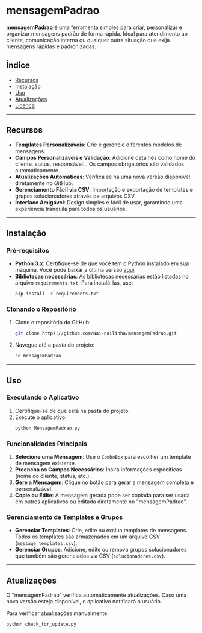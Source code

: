 # mensagemPadrao

**mensagemPadrao** é uma ferramenta simples para criar, personalizar e organizar mensagens padrão de forma rápida. Ideal para atendimento ao cliente, comunicação interna ou qualquer outra situação que exija mensagens rápidas e padronizadas.

## Índice
- [Recursos](#recursos)
- [Instalação](#instalação)
- [Uso](#uso)
- [Atualizações](#atualizações)
- [Licença](#licença)

---

## Recursos

- **Templates Personalizáveis**: Crie e gerencie diferentes modelos de mensagens.
- **Campos Personalizáveis e Validação**: Adicione detalhes como nome do cliente, status, responsável... Os campos obrigatórios são validados automaticamente.
- **Atualizações Automáticas**: Verifica se há uma nova versão disponível diretamente no GitHub.
- **Gerenciamento Fácil via CSV**: Importação e exportação de templates e grupos solucionadores através de arquivos CSV.
- **Interface Amigável**: Design simples e fácil de usar, garantindo uma experiência tranquila para todos os usuários.

---

## Instalação

### Pré-requisitos
- **Python 3.x**: Certifique-se de que você tem o Python instalado em sua máquina. Você pode baixar a última versão [aqui](https://www.python.org/downloads/).
- **Bibliotecas necessárias**: As bibliotecas necessárias estão listadas no arquivo `requirements.txt`. Para instalá-las, use:
    ```bash
    pip install -r requirements.txt
    ```

### Clonando o Repositório
1. Clone o repositório do GitHub:
    ```bash
    git clone https://github.com/Nai-nailinha/mensagemPadrao.git
    ```
2. Navegue até a pasta do projeto:
    ```bash
    cd mensagemPadrao
    ```

---

## Uso

### Executando o Aplicativo
1. Certifique-se de que está na pasta do projeto.
2. Execute o aplicativo:
    ```bash
    python MensagemPadrao.py
    ```

### Funcionalidades Principais
1. **Selecione uma Mensagem**: Use o `ComboBox` para escolher um template de mensagem existente.
2. **Preencha os Campos Necessários**: Insira informações específicas (nome do cliente, status, etc.).
3. **Gere a Mensagem**: Clique no botão para gerar a mensagem completa e personalizável.
4. **Copie ou Edite**: A mensagem gerada pode ser copiada para ser usada em outros aplicativos ou editada diretamente no "mensagemPadrao".

### Gerenciamento de Templates e Grupos
- **Gerenciar Templates**: Crie, edite ou exclua templates de mensagens. Todos os templates são armazenados em um arquivo CSV (`message_templates.csv`).
- **Gerenciar Grupos**: Adicione, edite ou remova grupos solucionadores que também são gerenciados via CSV (`solucionadores.csv`).

---

## Atualizações

O "mensagemPadrao" verifica automaticamente atualizações. Caso uma nova versão esteja disponível, o aplicativo notificará o usuário.

Para verificar atualizações manualmente:
```bash
python check_for_update.py
